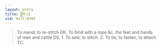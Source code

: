 ```yaml
---
layout: entry
title: སྒྲོག་√2
vid: Hill:0393
---
```

> To mend; to re-stitch DK\. To bind with a rope &c\. the feet and hands of men and cattle DS\. 1\. To sew, to stitch\. 2\. To tie, to fasten, to attach TC\.


